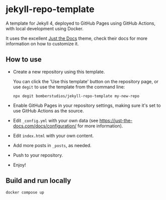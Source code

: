 # jekyll-repo-template

A template for Jekyll 4, deployed to GitHub Pages using GitHub Actions, with local development using Docker.

It uses the excellent [Just the Docs](https://just-the-docs.com/) theme, check their docs for more information on how to customize it.

## How to use

- Create a new repository using this template.

  You can click the 'Use this template' button on the repository page, or use `degit` to use the template from the command line:

  ```shell
  npx degit bomberstudios/jekyll-repo-template my-new-repo
  ```

- Enable GitHub Pages in your repository settings, making sure it's set to use GitHub Actions as the source.
- Edit `_config.yml` with your own data (see <https://just-the-docs.com/docs/configuration/> for more information).
- Edit `index.html` with your own content.
- Add more posts in `_posts`, as needed.
- Push to your repository.
- Enjoy!

## Build and run locally

```shell
docker compose up
```
